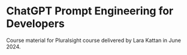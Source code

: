 # ChatGPT Prompt Engineering for Developers 

Course material for Pluralsight course delivered by Lara Kattan in June 2024.
